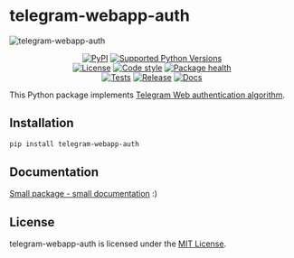 # telegram-webapp-auth

<!-- markdownlint-disable -->
![telegram-webapp-auth](https://socialify.git.ci/swimmwatch/telegram-webapp-auth/image?description=1&font=Raleway&language=1&name=1&owner=1&pattern=Brick%20Wall&theme=Dark)

<div align="center">
  <p>
    <a href="https://pypi.org/project/telegram-webapp-auth"><img src="https://img.shields.io/pypi/v/telegram-webapp-auth.svg" alt="PyPI"></a>
    <a href="pyproject.toml"><img src="https://img.shields.io/pypi/pyversions/telegram-webapp-auth" alt="Supported Python Versions"></a>
    <br/>
    <a href="LICENSE"><img src="https://img.shields.io/github/license/swimmwatch/telegram-webapp-auth" alt="License"></a>
    <a href="https://github.com/ambv/black"><img src="https://img.shields.io/badge/code%20style-black-black" alt="Code style"></a>
    <a href="https://snyk.io/advisor/python/telegram-webapp-auth"><img src="https://snyk.io/advisor/python/telegram-webapp-auth/badge.svg" alt="Package health"></a>
    <br/>
    <a href="https://github.com/swimmwatch/telegram-webapp-auth/actions/workflows/python-check.yml"><img src="https://github.com/swimmwatch/telegram-webapp-auth/actions/workflows/python-check.yml/badge.svg" alt="Tests"></a>
    <a href="https://github.com/swimmwatch/telegram-webapp-auth/actions/workflows/release.yml"><img src="https://github.com/swimmwatch/telegram-webapp-auth/actions/workflows/release.yml/badge.svg" alt="Release"></a>
    <a href="https://github.com/swimmwatch/telegram-webapp-auth/actions/workflows/docs.yml"><img src="https://github.com/swimmwatch/telegram-webapp-auth/actions/workflows/docs.yml/badge.svg" alt="Docs"></a>
  </p>
</div>
<!-- markdownlint-enable -->

This Python package implements [Telegram Web authentication algorithm](https://core.telegram.org/bots/webapps#validating-data-received-via-the-mini-app).

## Installation
```bash
pip install telegram-webapp-auth
```

## Documentation
[Small package - small documentation](docs1/docs.md) :)

## License
telegram-webapp-auth is licensed under the [MIT License](LICENSE).
